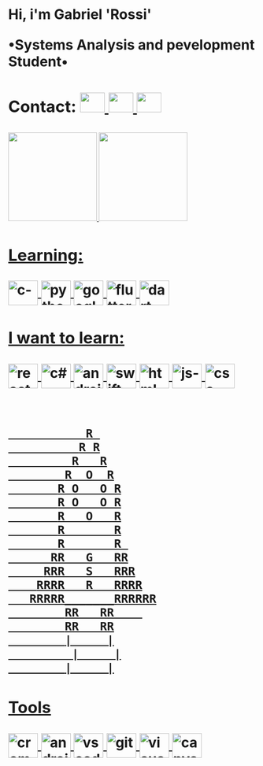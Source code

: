 <h1>
  <!--<p>•••••••••••••••••••••••••••••••••••••••••••••••••••••••••••••••••••••</p>--> 
  <!--<p>--------------------------[g´Rossi]-------------------------</p>-->
  <p>Hi, i'm Gabriel 'Rossi' </p>  
  <p>•Systems Analysis and pevelopment Student•</p>
  
  
  <div> 
   <h3>Contact: 
  
  <a href="https://www.facebook.com/gabriel.desouzarossi.9">
  <img height="40" width="50" src="https://cdn.jsdelivr.net/gh/devicons/devicon/icons/facebook/facebook-original.svg"/>
 
  <a href="https://www.linkedin.com/in/gabriel-s-rossi-4263681a3/">
  <img height="40" width="50" src="https://cdn.jsdelivr.net/gh/devicons/devicon/icons/linkedin/linkedin-original.svg" />
      
  <a href="https://mail.google.com/mail/u/0/#inbox?compose=SxfkdqMFJBqfqFNWLnVfKdqgTsHwTsjRPCrqXnjSVFpxmQRZGNJGxjFHrfQhGdRFtzDzDCsFHHsZZTWxqPmFLnVfKQRWDztmNKSFGkLPjRbTBFDHhnq">
  <img height="40" width="50" src="https://cdn.discordapp.com/attachments/819226289789075497/1012727062190108753/gmail-logo-2-1.png"/>
   
  </h3>
 </h1>
    

<div align="center" ><!-- MAIN DIV........................................................ -->
  
  <h3>
    <div align="left"><!-- CERTIFICATE DIV ..........................................................-->
    <p> <!-- Certificate: ... --> </p>
  </h3>
</div>


   
</h1> <!-- minhas linguagens .................................................... -->
  <!-- linguagens page######################################################################### -->  
 <p>
  <!--
   <img align="center" alt="c-"  height="30" width="40" src="https://cdn.jsdelivr.net/gh/devicons/devicon/icons/c/c-original.svg">
   <img align="center" alt="python-"  height="30" width="40" src="https://cdn.jsdelivr.net/gh/devicons/devicon/icons/python/python-original.svg">   
   <img align="center" alt="googleCloud-"  height="30" width="40" src="https://cdn.jsdelivr.net/gh/devicons/devicon/icons/googlecloud/googlecloud-original.svg">    
  -->
 </p>  
<!--#############################################################################################-->
    
    
<!--info github-->
<a href="https://github.com/GabrielRossi-gr">
        <!--          normal-> height="180em"      150            -->
<img height="180em"  src="https://github-readme-stats.vercel.app/api?username=GabrielRossi-gr&show_icons=true&theme=dark&include_all_commits=true&count_private=false"/>
<img height="180em" src="https://github-readme-stats.vercel.app/api/top-langs/?username=GabrielRossi-gr&layout=compact&langs_count=7&theme=dark"/>
</div>
<h1>
 <h1/>
 
 </div>
 <div>         <!-- LEARNIG PAGE........................................................... -->
  <h3> Learning:  </h3>
   <img align="center" alt="c-"  height="50" width="60" src="https://cdn.jsdelivr.net/gh/devicons/devicon/icons/c/c-original.svg">
    <img align="center" alt="python-"  height="50" width="60" src="https://cdn.jsdelivr.net/gh/devicons/devicon/icons/python/python-original.svg">   
     <img align="center" alt="googleCloud-"  height="50" width="60" src="https://cdn.jsdelivr.net/gh/devicons/devicon/icons/googlecloud/googlecloud-original.svg">
      <img align="center" alt="flutter-"   height="50" width="60" src="https://cdn.jsdelivr.net/gh/devicons/devicon/icons/flutter/flutter-original.svg">
       <img align="center" alt="dart-" height="50" width="60" src="https://cdn.jsdelivr.net/gh/devicons/devicon/icons/dart/dart-original.svg">
   
    
  <h3> I want to learn: </h3> <!-- i want to learning area.......................................................... -->
     <img align="center" alt="react-"   height="50" width="60" src="https://cdn.jsdelivr.net/gh/devicons/devicon/icons/react/react-original.svg">
      <img align="center" alt="c#-"   height="50" width="60" src="https://cdn.jsdelivr.net/gh/devicons/devicon/icons/csharp/csharp-original.svg">
       <img align="center" alt="android-" height="50" width="60" src="https://cdn.jsdelivr.net/gh/devicons/devicon/icons/android/android-original.svg" />
        <img align="center" alt="swift-" height="50" width="60" src="https://cdn.jsdelivr.net/gh/devicons/devicon/icons/swift/swift-original.svg" /> 
         <img align="center" alt="html-" height="50" width="60" src="https://cdn.jsdelivr.net/gh/devicons/devicon/icons/html5/html5-original.svg" />
          <img align="center" alt="js-"  height="50" width="60"  src="https://cdn.jsdelivr.net/gh/devicons/devicon/icons/javascript/javascript-original.svg" />
           <img align="center" alt="css-" height="50" width="60" src="https://cdn.jsdelivr.net/gh/devicons/devicon/icons/css3/css3-original.svg" />
            <!-- <img align="center" alt="vb-" height="70" width="70" src="https://cdn.discordapp.com/attachments/819226289789075497/978989010594717716/icons8-visual-basico-100.png"> -->

   <h1>
   </h1>
   
               R 
              R R
             R   R
            R  O  R
           R O   O R
           R O   O R
           R   O   R
           R       R
           R       R 
          RR   G   RR
         RRR   S   RRR
        RRRR   R   RRRR
       RRRRR_______RRRRRR
            RR   RR    
            RR   RR
            |     |
             |     |
            |     |
   
   <h3> Tools </h3> <!-- tools area................................................................ -->
   <img align="center" alt="crome-"   height="50" width="60"  src="https://cdn.jsdelivr.net/gh/devicons/devicon/icons/chrome/chrome-original.svg" />
    <img align="center" alt="android studio-" height="50" width="60"  src="https://cdn.jsdelivr.net/gh/devicons/devicon/icons/androidstudio/androidstudio-original.svg"/>
     <img align="center" alt="vs code-"   height="50" width="60"   src="https://cdn.jsdelivr.net/gh/devicons/devicon/icons/vscode/vscode-original.svg" />
      <img align="center" alt="git-"   height="50" width="60"  src="https://cdn.jsdelivr.net/gh/devicons/devicon/icons/git/git-original.svg" />
       <img align="center" alt="visual studio-"   height="50" width="60"    src="https://cdn.jsdelivr.net/gh/devicons/devicon/icons/visualstudio/visualstudio-plain.svg"  />
        <img align="center" alt="canva "   height="50" width="60"    src="https://cdn.jsdelivr.net/gh/devicons/devicon/icons/canva/canva-original.svg"  />
 </div> <!-- CLOUSE MAIN DIV ......................................................................................--> 



  
